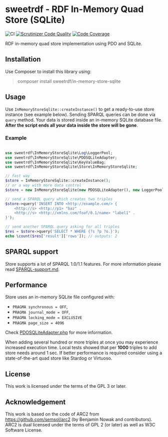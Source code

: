 # sweetrdf - RDF In-Memory Quad Store (SQLite)

![CI](https://github.com/sweetrdf/in-memory-store-sqlite/workflows/Tests/badge.svg)
[![Scrutinizer Code Quality](https://scrutinizer-ci.com/g/sweetrdf/in-memory-store-sqlite/badges/quality-score.png?b=master)](https://scrutinizer-ci.com/g/sweetrdf/in-memory-store-sqlite/?branch=master)
[![Code Coverage](https://scrutinizer-ci.com/g/sweetrdf/in-memory-store-sqlite/badges/coverage.png?b=master)](https://scrutinizer-ci.com/g/sweetrdf/in-memory-store-sqlite/?branch=master)

RDF in-memory quad store implementation using PDO and SQLite.

## Installation

Use Composer to install this library using:

> composer install sweetrdf/in-memory-store-sqlite

## Usage

Use `InMemoryStoreSqlite::createInstance()` to get a ready-to-use store instance (see example below).
Sending SPARQL queries can be done via `query` method.
Your data is stored inside an in-memory SQLite database file.
**After the script ends all your data inside the store will be gone**.

### Example

```php

use sweetrdf\InMemoryStoreSqlite\Log\LoggerPool;
use sweetrdf\InMemoryStoreSqlite\PDOSQLiteAdapter;
use sweetrdf\InMemoryStoreSqlite\KeyValueBag;
use sweetrdf\InMemoryStoreSqlite\Store\InMemoryStoreSqlite;

// fast way
$store = InMemoryStoreSqlite::createInstance();
// or a way with more data control
$store = new InMemoryStoreSqlite(new PDOSQLiteAdapter(), new LoggerPool(), new KeyValueBag());

// send a SPARQL query which creates two triples
$store->query('INSERT INTO <http://example.com/> {
    <http://s> <http://p1> "baz" .
    <http://s> <http://xmlns.com/foaf/0.1/name> "label1" .
}');

// send another SPARQL query asking for all triples
$res = $store->query('SELECT * WHERE {?s ?p ?o.}');
echo \count($res['result']['rows']); // outputs: 2
```

## SPARQL support

Store supports a lot of SPARQL 1.0/1.1 features.
For more information please read [SPARQL-support.md](doc/SPARQL-support.md).

## Performance

Store uses an in-memory SQLite file configured with:

* `PRAGMA synchronous = OFF`,
* `PRAGMA journal_mode = OFF`,
* `PRAGMA locking_mode = EXCLUSIVE`
* `PRAGMA page_size = 4096`

Check [PDOSQLiteAdapter.php](src/PDOSQLiteAdapter.php#L45) for more information.

When adding several hundred or more triples at once you may experience increased execution time.
Local tests showed that per **1000** triples to add store needs around 1 sec.
If better performance is required consider using a state-of-the-art quad store like Stardog or Virtuoso.

## License

This work is licensed under the terms of the GPL 3 or later.

## Acknowledgement

This work is based on the code of ARC2 from https://github.com/semsol/arc2 (by Benjamin Nowak and contributors).
ARC2 is dual licensed under the terms of GPL 2 (or later) as well as W3C Software License.
